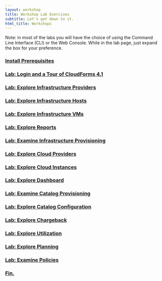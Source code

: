 ```yaml
---
layout: workshop
title: Workshop Lab Exercises
subtitle: Let's get down to it.
html_title: Workshops
---
```


<i class="fa fa-info-circle"></i> Note: in most of the labs you will have the choice of using the Command Line Interface (CLI) or the Web Console.  While in the lab page, just expand the box for your preference.

### [Install Prerequisites](workshop-lab-0.html)

### [Lab: Login and a Tour of CloudForms 4.1](workshop-lab-1.html)

### [Lab: Explore Infrastructure Providers](workshop-lab-2.html)

### [Lab: Explore Infrastructure Hosts](workshop-lab-3.html)

### [Lab: Explore Infrastructure VMs](workshop-lab-4.html)

### [Lab: Explore Reports](workshop-lab-5.html)

### [Lab: Examine Infrastructure Provisioning](workshop-lab-6.html)

### [Lab: Explore Cloud Providers](workshop-lab-7.html)

### [Lab: Explore Cloud Instances](workshop-lab-8.html)

### [Lab: Explore Dashboard](workshop-lab-9.html)

### [Lab: Examine Catalog Provisioning](workshop-lab-10.html)

### [Lab: Explore Catalog Configuration](workshop-lab-11.html)

### [Lab: Explore Chargeback](workshop-lab-12.html)

### [Lab: Explore Utilization](workshop-lab-13.html)

### [Lab: Explore Planning](workshop-lab-14.html)

### [Lab: Examine Policies](workshop-lab-15.html)

### [Fin.](workshop-finally.html)
